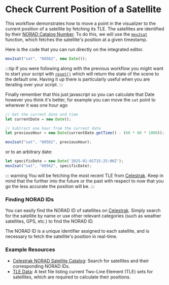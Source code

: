 # Check Current Position of a Satellite

This workflow demonstrates how to move a point in the visualizer to the current
position of a satellite by fetching its TLE. The satellites are identified by
their [NORAD Catalog
Number](https://en.wikipedia.org/wiki/Satellite_Catalog_Number). To do this, we
will use the [`mov2sat`](/dsl/movement-and-attitude/#mov2sat) function, which fetches the satellite's position at a
given timestamp.

Here is the code that you can run directly on the integrated editor.

```javascript
mov2sat("sat", "60562", new Date());
```

:::tip
If you were following along with the previous workflow you might want to start
your script with [`reset()`](/dsl/overview/#app-state-is-maintained-across-script-executions) which will return the state of the scene to the
default one. Having it up there is particularly useful when you are iterating
over your script.
:::

Finally remember that this just javascript so you can calculate that Date however
you think it's better, for example you can move the `sat` point to wherever it
was one hour ago

```javascript
// Get the current date and time
let currentDate = new Date();

// Subtract one hour from the current date
let previousHour = new Date(currentDate.getTime() - (60 * 60 * 1000));  // Subtracting 1 hour

mov2sat("sat", "60562", previousHour);
```

or to an arbitrary date:

```javascript
let specificDate = new Date('2025-01-01T15:25:00Z');
mov2sat("sat", "60562", specificDate);
```

::: warning
You will be fetching the most recent TLE from
[Celestrak](https://www.celestrak.com). Keep in mind that the further into the
future or the past with respect to now that you go the less accurate the
position will be.
:::

### Finding NORAD IDs

You can easily find the NORAD ID  of satellites on
[Celestrak](https://www.celestrak.com/NORAD/elements/). Simply search for the
satellite by name or use other relevant categories (such as weather satellites,
GPS, etc.) to find the NORAD ID.

The NORAD ID is a unique identifier assigned to each satellite, and is
necessary to fetch the satellite's position in real-time.

### Example Resources

- [Celestrak NORAD Satellite
Catalog](https://www.celestrak.com/NORAD/elements/): Search for satellites and
their corresponding NORAD IDs.
- [TLE Data](https://www.celestrak.com/NORAD/elements/stations.txt): A text
file listing current Two-Line Element (TLE) sets for satellites, which are
required to calculate their positions.

